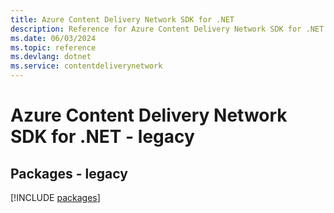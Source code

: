 ```yaml
---
title: Azure Content Delivery Network SDK for .NET
description: Reference for Azure Content Delivery Network SDK for .NET
ms.date: 06/03/2024
ms.topic: reference
ms.devlang: dotnet
ms.service: contentdeliverynetwork
---
```

# Azure Content Delivery Network SDK for .NET - legacy
## Packages - legacy
[!INCLUDE [packages](content-delivery-network-index.md)]